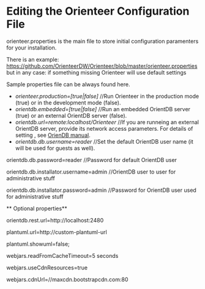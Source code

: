 # Editing the Orienteer Configuration File

orienteer.properties is the main file to store initial configuration paramenters for your installation. 

There is an example: https://github.com/OrienteerDW/Orienteer/blob/master/orienteer.properties but in any case: if something missing Orienteer will use default settings

Sample properties file can be always found here.

* *orienteer.production=[true|false]* //Run Orienteer in the production mode (true) or in the development mode (false).
* *orientdb.embedded=[true|false]* //Run an embedded OrientDB server (true) or an external OrientDB server (false).
* *orientdb.url=remote:localhost/Orienteer* //If you are runneing an external OrientDB server, provide its network access parameters. For details of setting , see [OrienDB manual](http://orientdb.com/docs/last/Concepts.html#database-url).
* *orientdb.db.username=reader* //Set the default OrientDB user name (it will be used for guests as well).

orientdb.db.password=reader               //Password for default OrientDB user

orientdb.db.installator.username=admin    //OrientDB user to user for administrative stuff

orientdb.db.installator.password=admin    //Password for OrientDB user used for administrative stuff

** Optional properties**

orientdb.rest.url=http://localhost:2480

plantuml.url=http://custom-plantuml-url

plantuml.showuml=false;

webjars.readFromCacheTimeout=5 seconds

webjars.useCdnResources=true

webjars.cdnUrl=//maxcdn.bootstrapcdn.com:80
